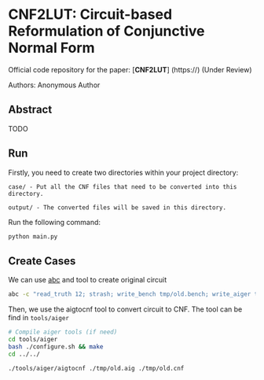 # CNF2LUT: Circuit-based Reformulation of Conjunctive Normal Form

Official code repository for the paper: 
[**CNF2LUT**] (https://) (Under Review)

Authors: Anonymous Author


## Abstract 
TODO

## Run
Firstly, you need to create two directories within your project directory:

    case/ - Put all the CNF files that need to be converted into this directory.

    output/ - The converted files will be saved in this directory.

Run the following command:
```sh 
python main.py
```

## Create Cases
We can use [abc](https://github.com/berkeley-abc/abc) and tool to create original circuit
```sh 
abc -c "read_truth 12; strash; write_bench tmp/old.bench; write_aiger tmp/old.aig"
```

Then, we use the aigtocnf tool to convert circuit to CNF. The tool can be find in `tools/aiger`

```sh
# Compile aiger tools (if need)
cd tools/aiger
bash ./configure.sh && make 
cd ../../

./tools/aiger/aigtocnf ./tmp/old.aig ./tmp/old.cnf
```
